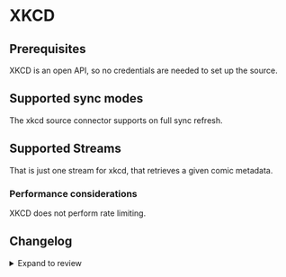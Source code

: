 # XKCD

## Prerequisites

XKCD is an open API, so no credentials are needed to set up the source.

## Supported sync modes

The xkcd source connector supports on full sync refresh.

## Supported Streams

That is just one stream for xkcd, that retrieves a given comic metadata.

### Performance considerations

XKCD does not perform rate limiting.

## Changelog

<details>
  <summary>Expand to review</summary>

| Version | Date       | Pull Request                                             | Subject                                   |
| :------ | :--------- | :------------------------------------------------------- | :---------------------------------------- |
| 0.2.10 | 2025-04-13 | [58051](https://github.com/airbytehq/airbyte/pull/58051) | Update dependencies |
| 0.2.9 | 2025-04-05 | [57393](https://github.com/airbytehq/airbyte/pull/57393) | Update dependencies |
| 0.2.8 | 2025-03-29 | [56892](https://github.com/airbytehq/airbyte/pull/56892) | Update dependencies |
| 0.2.7 | 2025-03-22 | [56251](https://github.com/airbytehq/airbyte/pull/56251) | Update dependencies |
| 0.2.6 | 2025-03-08 | [55605](https://github.com/airbytehq/airbyte/pull/55605) | Update dependencies |
| 0.2.5 | 2025-03-01 | [55116](https://github.com/airbytehq/airbyte/pull/55116) | Update dependencies |
| 0.2.4 | 2025-02-22 | [54508](https://github.com/airbytehq/airbyte/pull/54508) | Update dependencies |
| 0.2.3 | 2025-02-15 | [47934](https://github.com/airbytehq/airbyte/pull/47934) | Update dependencies |
| 0.2.2 | 2024-08-16 | [44196](https://github.com/airbytehq/airbyte/pull/44196) | Bump source-declarative-manifest version |
| 0.2.1 | 2024-07-28 | [42834](https://github.com/airbytehq/airbyte/pull/42834) | Fix Metadata sha256 digest |
| 0.2.0 | 2024-07-25 | [42479](https://github.com/airbytehq/airbyte/pull/42479) | Migrate to low code manifest only connector |
| 0.1.10 | 2024-07-20 | [42380](https://github.com/airbytehq/airbyte/pull/42380) | Update dependencies |
| 0.1.9 | 2024-07-13 | [41682](https://github.com/airbytehq/airbyte/pull/41682) | Update dependencies |
| 0.1.8 | 2024-07-10 | [41393](https://github.com/airbytehq/airbyte/pull/41393) | Update dependencies |
| 0.1.7 | 2024-07-09 | [41204](https://github.com/airbytehq/airbyte/pull/41204) | Update dependencies |
| 0.1.6 | 2024-07-06 | [40817](https://github.com/airbytehq/airbyte/pull/40817) | Update dependencies |
| 0.1.5 | 2024-06-25 | [40389](https://github.com/airbytehq/airbyte/pull/40389) | Update dependencies |
| 0.1.4 | 2024-06-22 | [40164](https://github.com/airbytehq/airbyte/pull/40164) | Update dependencies |
| 0.1.3 | 2024-06-06 | [39293](https://github.com/airbytehq/airbyte/pull/39293) | [autopull] Upgrade base image to v1.2.2 |
| 0.1.2 | 2024-05-20 | [38401](https://github.com/airbytehq/airbyte/pull/38401) | [autopull] base image + poetry + up_to_date |
| 0.1.1 | 2022-10-24 | [18386](https://github.com/airbytehq/airbyte/pull/18386) | Readded xkcd to source def yaml |
| 0.1.0 | 2022-10-17 | [18049](https://github.com/airbytehq/airbyte/pull/18049) | Initial version/release of the connector. |

</details>
